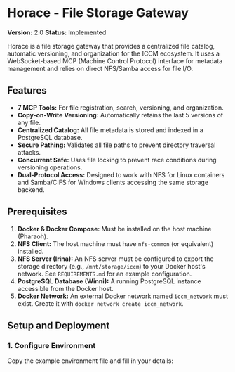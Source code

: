 # Horace - File Storage Gateway

**Version:** 2.0
**Status:** Implemented

Horace is a file storage gateway that provides a centralized file catalog, automatic versioning, and organization for the ICCM ecosystem. It uses a WebSocket-based MCP (Machine Control Protocol) interface for metadata management and relies on direct NFS/Samba access for file I/O.

## Features

- **7 MCP Tools:** For file registration, search, versioning, and organization.
- **Copy-on-Write Versioning:** Automatically retains the last 5 versions of any file.
- **Centralized Catalog:** All file metadata is stored and indexed in a PostgreSQL database.
- **Secure Pathing:** Validates all file paths to prevent directory traversal attacks.
- **Concurrent Safe:** Uses file locking to prevent race conditions during versioning operations.
- **Dual-Protocol Access:** Designed to work with NFS for Linux containers and Samba/CIFS for Windows clients accessing the same storage backend.

## Prerequisites

1.  **Docker & Docker Compose:** Must be installed on the host machine (Pharaoh).
2.  **NFS Client:** The host machine must have `nfs-common` (or equivalent) installed.
3.  **NFS Server (Irina):** An NFS server must be configured to export the storage directory (e.g., `/mnt/storage/iccm`) to your Docker host's network. See `REQUIREMENTS.md` for an example configuration.
4.  **PostgreSQL Database (Winni):** A running PostgreSQL instance accessible from the Docker host.
5.  **Docker Network:** An external Docker network named `iccm_network` must exist. Create it with `docker network create iccm_network`.

## Setup and Deployment

### 1. Configure Environment

Copy the example environment file and fill in your details:

